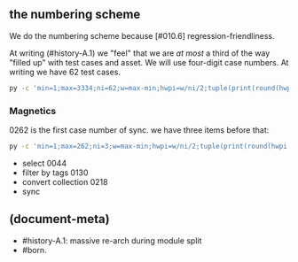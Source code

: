 ## the numbering scheme

We do the numbering scheme because [#010.6] regression-friendliness.

At writing (#history-A.1) we "feel" that we are *at most* a third of the
way "filled up" with test cases and asset. We will use four-digit case
numbers. At writing we have 62 test cases.

```bash
py -c 'min=1;max=3334;ni=62;w=max-min;hwpi=w/ni/2;tuple(print(round(hwpi + w*i/ni)) for i in range(0, ni))'
```



### Magnetics

0262 is the first case number of sync. we have three items before that:

```bash
py -c 'min=1;max=262;ni=3;w=max-min;hwpi=w/ni/2;tuple(print(round(hwpi + w*i/ni)) for i in range(0, ni))'
```

- select 0044
- filter by tags 0130
- convert collection 0218
- sync



## (document-meta)

  - #history-A.1: massive re-arch during module split
  - #born.

